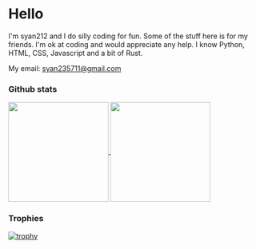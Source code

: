 # Hello

I'm syan212 and I do silly coding for fun. Some of the stuff here is for my friends. I'm ok at coding and would appreciate any help. I know Python, HTML, CSS, Javascript and a bit of Rust.

My email: syan235711@gmail.com
### Github stats

<a href="https://github.com/anuraghazra/github-readme-stats">
  <img height=200 align="center" src="https://github-readme-stats.vercel.app/api?username=syan212&theme=tokyonight&show_icons=true" />
</a>
<a href="https://github.com/anuraghazra/github-readme-stats">
  <img height=200 align="center" src="https://github-readme-stats.vercel.app/api/top-langs?username=syan212&layout=compact&langs_count=8&card_width=350&theme=tokyonight&show_icons=true" />
</a>

### Trophies
[![trophy](https://github-profile-trophy.vercel.app/?username=syan212&theme=algolia)](https://github.com/ryo-ma/github-profile-trophy)
